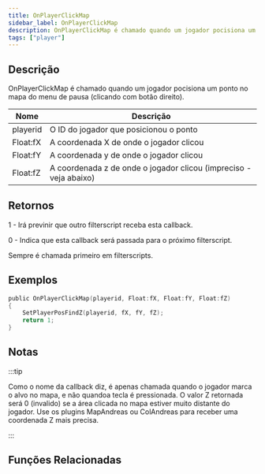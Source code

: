 ```yaml
---
title: OnPlayerClickMap
sidebar_label: OnPlayerClickMap
description: OnPlayerClickMap é chamado quando um jogador pocisiona um ponto no mapa do menu de pausa (clicando com botão direito).
tags: ["player"]
---
```


## Descrição

OnPlayerClickMap é chamado quando um jogador pocisiona um ponto no mapa do menu de pausa (clicando com botão direito).

| Nome     | Descrição                                                         |
| -------- | ----------------------------------------------------------------- |
| playerid | O ID do jogador que posicionou o ponto                            |
| Float:fX | A coordenada X de onde o jogador clicou                           |
| Float:fY | A coordenada y de onde o jogador clicou                           |
| Float:fZ | A coordenada z de onde o jogador clicou (impreciso - veja abaixo) |

## Retornos

1 - Irá previnir que outro filterscript receba esta callback.

0 - Indica que esta callback será passada para o próximo filterscript.

Sempre é chamada primeiro em filterscripts.

## Exemplos

```c
public OnPlayerClickMap(playerid, Float:fX, Float:fY, Float:fZ)
{
    SetPlayerPosFindZ(playerid, fX, fY, fZ);
    return 1;
}
```

## Notas

:::tip

Como o nome da callback diz, é apenas chamada quando o jogador marca o alvo no mapa, e não quandoa tecla é pressionada. O valor Z retornada será 0 (invalido) se a área clicada no mapa estiver muito distante do jogador. Use os plugins MapAndreas ou ColAndreas para receber uma coordenada Z mais precisa.

:::

## Funções Relacionadas
